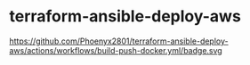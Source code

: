 # terraform-ansible-deploy-aws

https://github.com/Phoenyx2801/terraform-ansible-deploy-aws/actions/workflows/build-push-docker.yml/badge.svg
